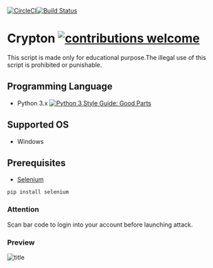 [![CircleCI](https://circleci.com/gh/glorious-codes/glorious-demo.svg?style=svg)](https://github.com/A4o4ymous/Crypton)[![Build Status](https://travis-ci.org/dwyl/esta.svg?branch=master)](https://github.com/A4o4ymous/Crypton)
# Crypton [![contributions welcome](https://img.shields.io/badge/contributions-welcome-brightgreen.svg?style=flat)](https://github.com/A4o4ymous/Crypton)
This script is made only for educational purpose.The illegal  use of this script is prohibited or punishable.

## Programming Language
* Python 3.x [![Python 3 Style Guide: Good Parts](https://img.shields.io/badge/code%20style-goodparts-brightgreen.svg?style=flat)](https://github.com/A4o4ymous/Crypton/ "Python 3 The Good Parts")

## Supported OS
* Windows
## Prerequisites
* [Selenium](https://www.seleniumhq.org/)
```
pip install selenium
```
### Attention
Scan bar code to login into your account before launching attack.

### Preview
![title](https://github.com/A4o4ymous/Crypton/blob/master/preview/Preview.JPG)
